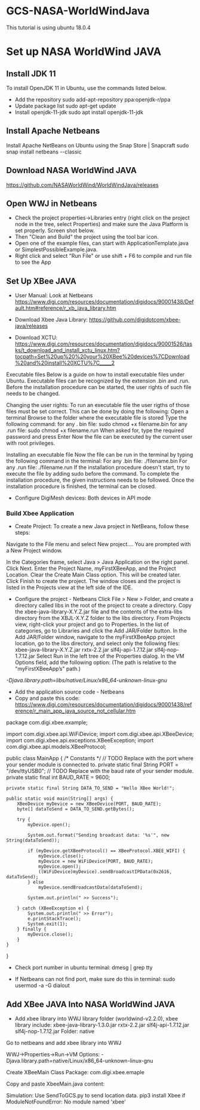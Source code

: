 # GCS-NASA-WorldWindJava
This tutorial is using ubuntu 18.0.4

# Set up NASA WorldWind JAVA
## Install JDK 11
 
To install OpenJDK 11 in Ubuntu, use the commands listed below.
* Add the repository
sudo add-apt-repository ppa:openjdk-r/ppa
* Update package list
sudo apt-get update
* Install openjdk-11-jdk
sudo apt install openjdk-11-jdk

## Install Apache Netbeans

Install Apache NetBeans on Ubuntu using the Snap Store | Snapcraft
sudo snap install netbeans --classic

## Download NASA WorldWind JAVA
https://github.com/NASAWorldWind/WorldWindJava/releases

## Open WWJ in Netbeans
* Check the project properties->Libraries entry (right click on the project node in the tree, select Properties) and make sure the Java Platform is set properly. Screen shot below. 
* Then "Clean and Build" the project using the tool bar icon.
* Open one of the example files, can start with ApplicationTemplate.java or SimplestPossibleExample.java.
* Right click and select "Run File" or use shift + F6 to compile and run file to see the App


## Set Up XBee JAVA 
* User Manual: Look at Netbeans
https://www.digi.com/resources/documentation/digidocs/90001438/Default.htm#reference/r_xb_java_library.htm

* Download Xbee Java Library:
https://github.com/digidotcom/xbee-java/releases

* Download XCTU:
https://www.digi.com/resources/documentation/digidocs/90001526/tasks/t_download_and_install_xctu_linux.htm?tocpath=Set%20up%20%20your%20XBee%20devices%7CDownload%20and%20install%20XCTU%7C_____2

Executable files
Below is a guide on how to install executable files under Ubuntu. Executable files can be recognized by the extension .bin and .run. Before the installation procedure can be started, the user rights of such file needs to be changed.
 
Changing the user rights:
To run an executable file the user rigths of those files must be set correct. This can be done by doing the following:
Open a terminal
Browse to the folder where the executable file is stored
Type the following command:
for any . bin file: sudo chmod +x filename.bin
for any .run file: sudo chmod +x filename.run
When asked for, type the required password and press Enter
Now the file can be executed by the current user with root privileges.

Installing an executable file
Now the file can be run in the terminal by typing the following command in the terminal:
For any .bin file: ./filename.bin
For any .run file: ./filename.run
If the installation procedure doesn't start, try to execute the file by adding sudo before the command. To complete the installation procedure, the given instructions needs to be followed. Once the installation procedure is finished, the terminal can be closed. 

* Configure DigiMesh devices:
Both devices in API mode

### Build Xbee Application
* Create Project:
To create a new Java project in NetBeans, follow these steps:

Navigate to the File menu and select New project....
You are prompted with a New Project window.

In the Categories frame, select Java > Java Application on the right panel.
Click Next.
Enter the Project Name, myFirstXBeeApp, and the Project Location.
Clear the Create Main Class option. This will be created later.
Click Finish to create the project. The window closes and the project is listed in the Projects view at the left side of the IDE.

* Configure the project - Netbeans
Click File > New > Folder, and create a directory called libs in the root of the project to create a directory.
Copy the xbee-java-library-X.Y.Z.jar file and the contents of the extra-libs directory from the XBJL-X.Y.Z folder to the libs directory.
From Projects view, right-click your project and go to Properties.
In the list of categories, go to Libraries and click the Add JAR/Folder button.
In the Add JAR/Folder window, navigate to the myFirstXBeeApp project location, go to the libs directory, and select only the following files:
xbee-java-library-X.Y.Z.jar
rxtx-2.2.jar
slf4j-api-1.7.12.jar
slf4j-nop-1.7.12.jar
Select Run in the left tree of the Properties dialog.
In the VM Options field, add the following option: (The path is relative to the "myFirstXBeeApp’s" path.)

*-Djava.library.path=libs/native/Linux/x86_64-unknown-linux-gnu*

* Add the application source code - Netbeans
* Copy and paste this code:
https://www.digi.com/resources/documentation/digidocs/90001438/reference/r_main_app_java_source_not_cellular.htm

package com.digi.xbee.example;

import com.digi.xbee.api.WiFiDevice;
import com.digi.xbee.api.XBeeDevice;
import com.digi.xbee.api.exceptions.XBeeException;
import com.digi.xbee.api.models.XBeeProtocol;

public class MainApp {
    /* Constants */
    // TODO Replace with the port where your sender module is connected to.
    private static final String PORT = "/dev/ttyUSB0";
    // TODO Replace with the baud rate of your sender module.  
    private static final int BAUD_RATE = 9600;

    private static final String DATA_TO_SEND = "Hello XBee World!";

    public static void main(String[] args) {
        XBeeDevice myDevice = new XBeeDevice(PORT, BAUD_RATE);
        byte[] dataToSend = DATA_TO_SEND.getBytes();

        try {
            myDevice.open();

            System.out.format("Sending broadcast data: '%s'", new String(dataToSend));

            if (myDevice.getXBeeProtocol() == XBeeProtocol.XBEE_WIFI) {
                myDevice.close();
                myDevice = new WiFiDevice(PORT, BAUD_RATE);
                myDevice.open();
                ((WiFiDevice)myDevice).sendBroadcastIPData(0x2616, dataToSend);
            } else
                myDevice.sendBroadcastData(dataToSend);

            System.out.println(" >> Success");

        } catch (XBeeException e) {
            System.out.println(" >> Error");
            e.printStackTrace();
            System.exit(1);
        } finally {
            myDevice.close();
        }
    }
}

* Check port number in ubuntu terminal:
dmesg | grep tty

* If Netbeans can not find port, make sure do this in terminal: 
sudo usermod -a -G dialout <user>


## Add XBee JAVA Into NASA WorldWind JAVA

* Add xbee library into WWJ library folder (worldwind-v2.2.0), xbee library include:
xbee-java-library-1.3.0.jar
rxtx-2.2.jar
slf4j-api-1.7.12.jar
slf4j-nop-1.7.12.jar
Folder: native 

Go to netbeans and add xbee library into WWJ 


WWJ->Properties->Run->VM Options:
-Djava.library.path=native/Linux/x86_64-unknown-linux-gnu


Create XBeeMain Class
Package: com.digi.xbee.emaple

Copy and paste XbeeMain.java content:



Simulation:
Use SendToGCS.py to send location data.
pip3 install Xbee if ModuleNotFoundError: No module named 'xbee'
